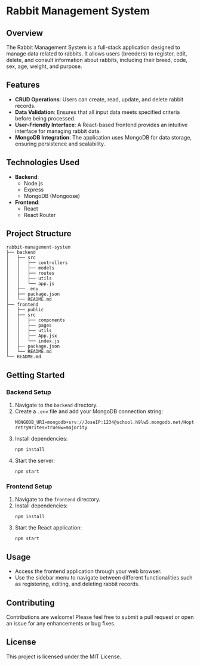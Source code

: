 # Rabbit Management System

## Overview
The Rabbit Management System is a full-stack application designed to manage data related to rabbits. It allows users (breeders) to register, edit, delete, and consult information about rabbits, including their breed, code, sex, age, weight, and purpose.

## Features
- **CRUD Operations**: Users can create, read, update, and delete rabbit records.
- **Data Validation**: Ensures that all input data meets specified criteria before being processed.
- **User-Friendly Interface**: A React-based frontend provides an intuitive interface for managing rabbit data.
- **MongoDB Integration**: The application uses MongoDB for data storage, ensuring persistence and scalability.

## Technologies Used
- **Backend**: 
  - Node.js
  - Express
  - MongoDB (Mongoose)
- **Frontend**: 
  - React
  - React Router

## Project Structure
```
rabbit-management-system
├── backend
│   ├── src
│   │   ├── controllers
│   │   ├── models
│   │   ├── routes
│   │   ├── utils
│   │   └── app.js
│   ├── .env
│   ├── package.json
│   └── README.md
├── frontend
│   ├── public
│   ├── src
│   │   ├── components
│   │   ├── pages
│   │   ├── utils
│   │   ├── App.jsx
│   │   └── index.js
│   ├── package.json
│   └── README.md
└── README.md
```

## Getting Started

### Backend Setup
1. Navigate to the `backend` directory.
2. Create a `.env` file and add your MongoDB connection string:
   ```
   MONGODB_URI=mongodb+srv://JoseIP:1234@school.h9lw5.mongodb.net/Hoptolt?retryWrites=true&w=majority
   ```
3. Install dependencies:
   ```
   npm install
   ```
4. Start the server:
   ```
   npm start
   ```

### Frontend Setup
1. Navigate to the `frontend` directory.
2. Install dependencies:
   ```
   npm install
   ```
3. Start the React application:
   ```
   npm start
   ```

## Usage
- Access the frontend application through your web browser.
- Use the sidebar menu to navigate between different functionalities such as registering, editing, and deleting rabbit records.

## Contributing
Contributions are welcome! Please feel free to submit a pull request or open an issue for any enhancements or bug fixes.

## License
This project is licensed under the MIT License.
